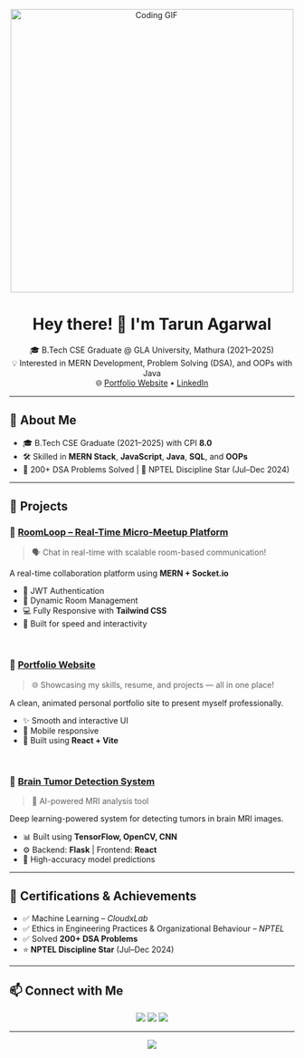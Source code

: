 <!-- Profile Header GIF -->
<p align="center">
  <img src="https://media.giphy.com/media/qgQUggAC3Pfv687qPC/giphy.gif" width="500" alt="Coding GIF">
</p>

<h1 align="center">Hey there! 👋 I'm Tarun Agarwal</h1>

<p align="center">
  🎓 B.Tech CSE Graduate @ GLA University, Mathura (2021–2025)  
  <br/>💡 Interested in MERN Development, Problem Solving (DSA), and OOPs with Java  
  <br/>🌐 <a href="https://portfoilio-topaz.vercel.app/" target="_blank">Portfolio Website</a> • <a href="https://www.linkedin.com/in/tarunaga" target="_blank">LinkedIn</a>
</p>

---

## 🚀 About Me

- 🎓 B.Tech CSE Graduate (2021–2025) with CPI **8.0**
- 🛠️ Skilled in **MERN Stack**, **JavaScript**, **Java**, **SQL**, and **OOPs**
- 🧠 200+ DSA Problems Solved | 🏅 NPTEL Discipline Star (Jul–Dec 2024)

---

## 💼 Projects

### 🔹 [RoomLoop – Real-Time Micro-Meetup Platform](https://roomloop-vsru.vercel.app/)
> 🗣️ Chat in real-time with scalable room-based communication!

A real-time collaboration platform using **MERN + Socket.io**  
- 🔐 JWT Authentication  
- 🔄 Dynamic Room Management  
- 💻 Fully Responsive with **Tailwind CSS**  
- 🚀 Built for speed and interactivity

&nbsp;

### 🔹 [Portfolio Website](https://portfoilio-topaz.vercel.app/)
> 🌐 Showcasing my skills, resume, and projects — all in one place!

A clean, animated personal portfolio site to present myself professionally.  
- ✨ Smooth and interactive UI  
- 📱 Mobile responsive  
- 🧭 Built using **React + Vite**

&nbsp;

### 🔹 [Brain Tumor Detection System](https://github.com/its-tarun-2505/brain-tumor-detection)
> 🧠 AI-powered MRI analysis tool

Deep learning-powered system for detecting tumors in brain MRI images.  
- 📊 Built using **TensorFlow, OpenCV, CNN**  
- ⚙️ Backend: **Flask** | Frontend: **React**  
- 🧪 High-accuracy model predictions  

---

## 📜 Certifications & Achievements

- ✅ Machine Learning – *CloudxLab*  
- ✅ Ethics in Engineering Practices & Organizational Behaviour – *NPTEL*  
- ✅ Solved **200+ DSA Problems**  
- ⭐ **NPTEL Discipline Star** (Jul–Dec 2024)

---

## 📫 Connect with Me

<p align="center">
  <a href="https://portfoilio-topaz.vercel.app/" target="_blank"><img src="https://img.shields.io/badge/Portfolio-%230077B5?style=for-the-badge&logo=vercel&logoColor=white" /></a>
  <a href="https://www.linkedin.com/in/tarunaga" target="_blank"><img src="https://img.shields.io/badge/LinkedIn-%230077B5?style=for-the-badge&logo=linkedin&logoColor=white" /></a>
  <a href="mailto:its.tarun.2505@gmail.com"><img src="https://img.shields.io/badge/Email-%23D14836?style=for-the-badge&logo=gmail&logoColor=white" /></a>
</p>

---

<p align="center">
  <img src="https://readme-typing-svg.demolab.com/?lines=Thanks+for+visiting+my+GitHub!;Happy+Coding!&center=true&width=380&height=45">
</p>
